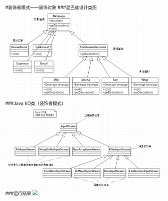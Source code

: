 #装饰者模式——装饰对象
###星巴兹设计类图
![](https://github.com/linpeiyou/design-patterns-java/blob/master/decorator/image/starbuzz_uml.png)
###Java I/O类（装饰者模式）
![](https://github.com/linpeiyou/design-patterns-java/blob/master/decorator/image/java_io_uml.png)
###运行结果
![](https://github.com/linpeiyou/design-patterns-java/blob/master/decorator/image/result.png)